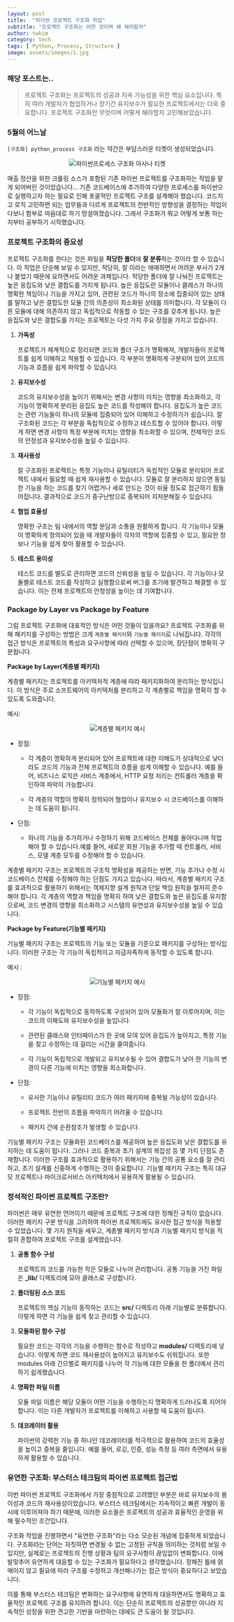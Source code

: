```yaml
---
layout: post
title:  "파이썬 프로젝트 구조화 작업"
subtitle: "프로젝트 구조화는 어떤 것이며 왜 해야할까"
author: twkim
category: tech
tags: [ Python, Process, Structure ]
image: assets/images/1.jpg
---
```


### 해당 포스트는..
>프로젝트 구조화는 프로젝트의 성공과 지속 가능성을 위한 핵심 요소입니다. 특히 여러 개발자가 협업하거나 장기간 유지보수가 필요한 프로젝트에서는 더욱 중요합니다. 프로젝트 구조화란 무엇이며 어떻게 해야할지 고민해보았습니다.


### 5월의 어느날

`[구조화] python_process 구조화` 라는 약간은 부담스러운 티켓이 생성되었습니다.

<p style="text-align: center;">
  <img src="/assets/images/2024-07/post7-python-process-structure(1).png" alt="파이썬프로세스 구조화 아사나 티켓">
</p>

매출 정산을 위한 크롤링 소스가 포함된 기존 파이썬 프로젝트를 구조화하는 작업을 맡게 되어버린 것이었습니다... 기존 코드베이스에 추가하여 다양한 프로세스를 파이썬으로 실행하고자 하는 필요로 인해 포괄적인 프로젝트 구조를 설계해야 했습니다. 코드치고 로직 고민하면 되는 업무들과 다르게 프로젝트의 전반적인 방향성을 결정하는 작업이다보니 함부로 마음대로 하기 망설여졌습니다. 그래서 구조화가 뭐고 어떻게 보통 하는지부터 공부하기 시작했습니다.


### 프로젝트 구조화의 중요성

프로젝트 구조화를 한다는 것은 파일을 **적당한 폴더**에 **잘 분류**하는 것이라 할 수 있습니다.  이 작업은 단순해 보일 수 있지만, 적당히, 잘 이라는 애매하면서 어려운 부사가 2개나 붙었기 때문에 요하면서도 어려운 과제입니다. 적당한 폴더에 잘 나눠진 프로젝트는 높은 응집도와 낮은 결합도를 가지게 됩니다. 높은 응집도란 모듈이나 클래스가 하나의 명확한 책임이나 기능을 가지고 있어, 관련된 코드가 하나의 장소에 집중되어 있는 상태를 말하고 낮은 결합도란 모듈 간의 의존성이 최소화된 상태를 의미합니다. 각 모듈이 다른 모듈에 대해 의존하지 않고 독립적으로 작동할 수 있는 구조를 갖추게 됩니다. 높은 응집도와 낮은 결합도를 가지는 프로젝트는 다섯 가지 주요 장점을 가지고 있습니다.

1. **가독성**

    프로젝트가 체계적으로 정리되면 코드와 폴더 구조가 명확해져, 개발자들이 프로젝트를 쉽게 이해하고 적용할 수 있습니다. 각 부분이 명확하게 구분되어 있어 코드의 기능과 흐름을 쉽게 파악할 수 있습니다.  

2. **유지보수성**
    
    코드의 유지보수성을 높이기 위해서는 변경 사항이 미치는 영향을 최소화하고, 각 기능이 명확하게 분리된 응집도 높은 코드를 작성해야 합니다. 응집도가 높은 코드는 관련 기능들이 하나의 모듈에 집중되어 있어 이해하고 수정하기가 쉽습니다. 잘 구조화된 코드는 각 부분을 독립적으로 수정하고 테스트할 수 있어야 합니다. 이렇게 하면 변경 사항이 특정 부분에 미치는 영향을 최소화할 수 있으며, 전체적인 코드의 안정성과 유지보수성을 높일 수 있습니다.

3. **재사용성**
    
    잘 구조화된 프로젝트는 특정 기능이나 유틸리티가 독립적인 모듈로 분리되어 프로젝트 내에서 필요할 때 쉽게 재사용할 수 있습니다. 모듈로 잘 분리하지 않으면 동일한 기능을 하는 코드를 찾기 어렵거나 새로 만드는 것이 쉬울 정도로 접근하기 힘들어집니다. 결과적으로 코드가 중구난방으로 중복되어 지저분해질 수 있습니다.

4. **협업 효율성**
    
    명확한 구조는 팀 내에서의 역할 분담과 소통을 원활하게 합니다. 각 기능이나 모듈이 명확하게 정의되어 있을 때 개발자들이 각자의 역할에 집중할 수 있고, 필요한 정보나 기능을 쉽게 찾아 활용할 수 있습니다.

5. **테스트 용이성**
    
    테스트 코드를 별도로 관리하면 코드의 신뢰성을 높일 수 있습니다. 각 기능이나 모듈별로 테스트 코드를 작성하고 실행함으로써 버그를 조기에 발견하고 해결할 수 있습니다. 이는 전체 프로젝트의 안정성을 높이는 데 기여합니다.


### Package by Layer vs Package by Feature

그럼 프로젝트 구조화에 대표적인 방식은 어떤 것들이 있을까요? 프로젝트 구조화를 위해 패키지를 구성하는 방법은 크게 `계층별 패키지`와 `기능별 패키지`로 나눠집니다. 각각의 접근 방식은 프로젝트의 특성과 요구사항에 따라 선택할 수 있으며, 장단점이 명확히 구분됩니다.

**Package by Layer(계층별 패키지)** 

계층별 패키지는 프로젝트를 아키텍처적 계층에 따라 패키지화하여 분리하는 방식입니다. 이 방식은 주로 소프트웨어의 아키텍처를 분리하고 각 계층별로 책임을 명확히 할 수 있도록 도와줍니다.

예시:

<p style="text-align: center;">
  <img src="/assets/images/2024-07/post7-python-process-structure(2).png" alt="계층별 패키지 예시">
</p>


- 장점:

    - 각 계층이 명확하게 분리되어 있어 프로젝트에 대한 이해도가 상대적으로 낮더라도 코드의 기능과 전체 프로젝트의 흐름을 쉽게 이해할 수 있습니다. 예를 들어, 비즈니스 로직은 서비스 계층에서, HTTP 요청 처리는 컨트롤러 계층을 확인하여 파악이 가능합니다.

    - 각 계층의 역할이 명확히 정의되어 협업이나 유지보수 시 코드베이스를 이해하는 데 도움이 됩니다.

- 단점:

    - 하나의 기능을 추가하거나 수정하기 위해 코드베이스 전체를 돌아다니며 작업해야 할 수 있습니다.예를 들어, 새로운 회원 기능을 추가할 때 컨트롤러, 서비스, 모델 계층 모두를 수정해야 할 수 있습니다.

계층별 패키지 구조는 프로젝트의 구조적 명확성을 제공하는 반면, 기능 추가나 수정 시 코드베이스 전체를 수정해야 하는 단점도 가지고 있습니다. 따라서, 계층별 패키지 구조를 효과적으로 활용하기 위해서는 객체지향 설계 원칙과 단일 책임 원칙을 철저히 준수해야 합니다. 각 계층의 역할과 책임을 명확히 하여 낮은 결합도와 높은 응집도를 유지함으로써, 코드 변경의 영향을 최소화하고 시스템의 유연성과 유지보수성을 높일 수 있습니다.


**Package by Feature(기능별 패키지)**

기능별 패키지 구조는 프로젝트의 기능 또는 모듈을 기준으로 패키지를 구성하는 방식입니다. 이러한 구조는 각 기능이 독립적이고 자급자족하게 동작할 수 있도록 합니다.

예시 :

<p style="text-align: center;">
  <img src="/assets/images/2024-07/post7-python-process-structure(3).png" alt="기능별 패키지 예시">
</p>

- 장점:

    - 각 기능이 독립적으로 동작하도록 구성되어 있어 모듈화가 잘 이루어지며, 이는 코드의 이해도와 유지보수성을 높입니다.
    
    - 관련된 클래스와 인터페이스가 한 곳에 모여 있어 응집도가 높아지고, 특정 기능을 찾고 수정하는 데 걸리는 시간을 줄여줍니다.

    - 각 기능이 독립적으로 개발되고 유지보수될 수 있어 결합도가 낮아 한 기능의 변경이 다른 기능에 미치는 영향을 최소화합니다.

- 단점:

    - 유사한 기능이나 유틸리티 코드가 여러 패키지에 중복될 가능성이 있습니다.

    - 프로젝트 전반의 흐름을 파악하기 어려울 수 있습니다.

    - 패키지 간에 순환참조가 발생할 수 있습니다.

기능별 패키지 구조는 모듈화된 코드베이스를 제공하여 높은 응집도와 낮은 결합도를 유지하는 데 도움이 됩니다. 그러나 코드 중복과 초기 설계의 복잡성 등 몇 가지 단점도 존재합니다. 이러한 구조를 효과적으로 활용하기 위해서는 기능 간의 공통 요소를 잘 관리하고, 초기 설계를 신중하게 수행하는 것이 중요합니다. 기능별 패키지 구조는 특히 대규모 프로젝트나 마이크로서비스 아키텍처에서 유용하게 활용될 수 있습니다.


### 정석적인 파이썬 프로젝트 구조란?

파이썬은 매우 유연한 언어이기 때문에 프로젝트 구조에 대한 정해진 규칙이 없습니다. 이러한 패키지 구분 방식을 고려하여 파이썬 프로젝트에도 유사한 접근 방식을 적용할 수 있었습니다. 몇 가지 원칙을 세우고, 계층별 패키지 방식과 기능별 패키지 방식을 적절히 혼합하여 프로젝트 구조를 설계했습니다.

1. **공통 함수 구성**

    프로젝트의 코드를 가능한 작은 모듈로 나누어 관리합니다. 공통 기능을 가진 파일은 **_lib/** 디렉토리에 모아 클래스로 구성합니다.

2. **폴더링된 소스 코드**

    프로젝트의 핵심 기능이 동작하는 코드는 **src/** 디렉토리 아래 기능별로 분류합니다. 이렇게 하면 각 기능을 쉽게 찾고 관리할 수 있습니다.

3. **모듈화된 함수 구성**

    필요한 코드는 각각의 기능을 수행하는 함수로 작성하고 **modules/** 디렉토리에 넣습니다. 이렇게 하면 코드 재사용성이 높아지고 유지보수도 쉬워집니다. 또한 modules 아래 긴으별로 패키지를 나누어 각 기능에 대한 모듈을 한 폴더에서 관리하기 쉽게했습니다.

4. **명확한 파일 이름**
    
    모듈 파일 이름은 해당 모듈이 어떤 기능을 수행하는지 명확하게 드러나도록 지어야 합니다. 이는 다른 개발자가 프로젝트를 이해하고 사용할 때 도움이 됩니다.

5. **데코레이터 활용**

    파이썬의 강력한 기능 중 하나인 데코레이터를 적극적으로 활용하여 코드의 효율성을 높이고 중복을 줄입니다. 예를 들어, 로깅, 인증, 성능 측정 등 여러 측면에서 유용하게 활용할 수 있습니다.


### 유연한 구조화: 부스터스 테크팀의 파이썬 프로젝트 접근법

이번 파이썬 프로젝트 구조화에서 가장 중점적으로 고려했던 부분은 바로 유지보수의 용이성과 코드의 재사용성이었습니다. 부스터스 테크팀에서는 지속적이고 빠른 개발이 동시에 이루어져야 하기 때문에, 이러한 요소들은 프로젝트의 성공과 효율적인 운영을 위해 필수적인 조건입니다.

구조화 작업을 진행하면서 "유연한 구조화"라는 다소 모순된 개념에 집중하게 되었습니다. 구조화라는 단어는 자칫하면 변경될 수 없는 고정된 규칙을 의미하는 것처럼 보일 수 있지만, 실제로는 프로젝트의 진행 상황과 팀의 요구사항이 끊임없이 변화합니다. 이에 발맞추어 유연하게 대응할 수 있는 구조화가 필요하다고 생각했습니다. 정해진 틀에 얽매이지 않고 필요에 따라 구조를 수정하고 개선해나가는 접근 방식이 중요하다고 보았습니다.

이를 통해 부스터스 테크팀은 변화하는 요구사항에 유연하게 대응하면서도 명확하고 효율적인 프로젝트 구조를 유지하려 합니다. 이는 단순히 프로젝트의 성공뿐만 아니라 지속적인 성장을 위한 견고한 기반을 마련하는 데에도 큰 도움이 될 것입니다.
